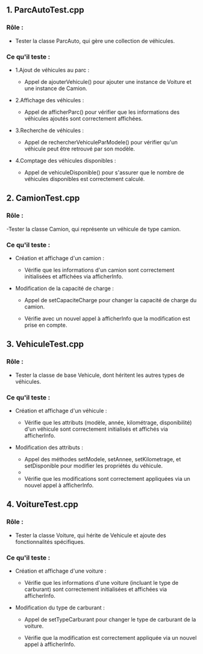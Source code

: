 ## 1. ParcAutoTest.cpp
### Rôle :

 - Tester la classe ParcAuto, qui gère une collection de véhicules.
   
### Ce qu'il teste :

 - 1.Ajout de véhicules au parc :
   
      - Appel de ajouterVehicule() pour ajouter une instance de Voiture et une instance de Camion.
        
 - 2.Affichage des véhicules :
   
      - Appel de afficherParc() pour vérifier que les informations des véhicules ajoutés sont correctement affichées.
        
  - 3.Recherche de véhicules :
    
      - Appel de rechercherVehiculeParModele() pour vérifier qu'un véhicule peut être retrouvé par son modèle.
        
  - 4.Comptage des véhicules disponibles :
    
      - Appel de vehiculeDisponible() pour s'assurer que le nombre de véhicules disponibles est correctement calculé.
        
## 2. CamionTest.cpp
### Rôle :

-Tester la classe Camion, qui représente un véhicule de type camion.

### Ce qu'il teste :

- Création et affichage d'un camion :
  
   - Vérifie que les informations d'un camion sont correctement initialisées et affichées via afficherInfo.
     
- Modification de la capacité de charge :
  
     - Appel de setCapaciteCharge pour changer la capacité de charge du camion.
    
     - Vérifie avec un nouvel appel à afficherInfo que la modification est prise en compte.
      
## 3. VehiculeTest.cpp
### Rôle :

- Tester la classe de base Vehicule, dont héritent les autres types de véhicules.
  
### Ce qu'il teste :

- Création et affichage d'un véhicule :
  
    - Vérifie que les attributs (modèle, année, kilométrage, disponibilité) d'un véhicule sont correctement initialisés et affichés via afficherInfo.
      
- Modification des attributs :
  
     - Appel des méthodes setModele, setAnnee, setKilometrage, et setDisponible pour modifier les propriétés du véhicule.
    - 
     - Vérifie que les modifications sont correctement appliquées via un nouvel appel à afficherInfo.
       
## 4. VoitureTest.cpp
### Rôle :

- Tester la classe Voiture, qui hérite de Vehicule et ajoute des fonctionnalités spécifiques.

### Ce qu'il teste :

- Création et affichage d'une voiture :
  
     - Vérifie que les informations d'une voiture (incluant le type de carburant) sont correctement initialisées et affichées via afficherInfo.
       
- Modification du type de carburant :
  
    - Appel de setTypeCarburant pour changer le type de carburant de la voiture.
      
    - Vérifie que la modification est correctement appliquée via un nouvel appel à afficherInfo.
      

